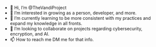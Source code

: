 - 👋 Hi, I’m @TheVandiProject
- 👀 I’m interested in growing as a person, developer, and more.
- 🌱 I’m currently learning to be more consistent with my practices and expand my knowledge in all fronts.
- 💞️ I’m looking to collaborate on projects regarding cybersecurity, encryption, and AI.
- 📫 How to reach me DM me for that info.

<!---
TheVandiProject/TheVandiProject is a ✨ special ✨ repository because its `README.md` (this file) appears on your GitHub profile.
You can click the Preview link to take a look at your changes.
--->
